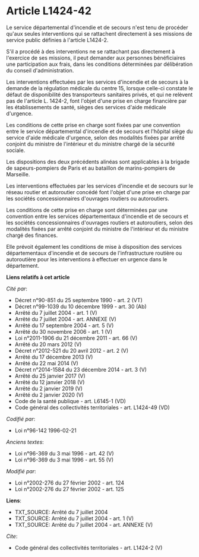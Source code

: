 # Article L1424-42

Le service départemental d'incendie et de secours n'est tenu de procéder qu'aux seules interventions qui se rattachent
directement à ses missions de service public définies à l'article L1424-2.

S'il a procédé à des interventions ne se rattachant pas directement à l'exercice de ses missions, il peut demander aux
personnes bénéficiaires une participation aux frais, dans les conditions déterminées par délibération du conseil
d'administration. 

Les interventions effectuées par les services d'incendie et de secours à la demande de la régulation médicale du centre 15,
lorsque celle-ci constate le défaut de disponibilité des transporteurs sanitaires privés, et qui ne relèvent pas de l'article
L. 1424-2, font l'objet d'une prise en charge financière par les établissements de santé, sièges des services d'aide médicale
d'urgence. 

Les conditions de cette prise en charge sont fixées par une convention entre le service départemental d'incendie et de
secours et l'hôpital siège du service d'aide médicale d'urgence, selon des modalités fixées par arrêté conjoint du ministre
de l'intérieur et du ministre chargé de la sécurité sociale. 

Les dispositions des deux précédents alinéas sont applicables à la brigade de sapeurs-pompiers de Paris et au bataillon de
marins-pompiers de Marseille. 

Les interventions effectuées par les services d'incendie et de secours sur le réseau routier et autoroutier concédé font
l'objet d'une prise en charge par les sociétés concessionnaires d'ouvrages routiers ou autoroutiers. 

Les conditions de cette prise en charge sont déterminées par une convention entre les services départementaux d'incendie et
de secours et les sociétés concessionnaires d'ouvrages routiers et autoroutiers, selon des modalités fixées par arrêté
conjoint du ministre de l'intérieur et du ministre chargé des finances. 

Elle prévoit également les conditions de mise à disposition des services départementaux d'incendie et de secours de
l'infrastructure routière ou autoroutière pour les interventions à effectuer en urgence dans le département.

**Liens relatifs à cet article**

_Cité par_:

  - Décret n°90-851 du 25 septembre 1990 - art. 2 (VT)
  - Décret n°99-1039 du 10 décembre 1999 - art. 30 (Ab)
  - Arrêté du 7 juillet 2004 - art. 1 (V)
  - Arrêté du 7 juillet 2004 - art. ANNEXE (V)
  - Arrêté du 17 septembre 2004 - art. 5 (V)
  - Arrêté du 30 novembre 2006 - art. 1 (V)
  - Loi n°2011-1906 du 21 décembre 2011 - art. 66 (V)
  - Arrêté du 20 mars 2012 (V)
  - Décret n°2012-521 du 20 avril 2012 - art. 2 (V)
  - Arrêté du 17 décembre 2013 (V)
  - Arrêté du 22 mai 2014 (V)
  - Décret n°2014-1584 du 23 décembre 2014 - art. 3 (V)
  - Arrêté du 25 janvier 2017 (V)
  - Arrêté du 12 janvier 2018 (V)
  - Arrêté du 2 janvier 2019 (V)
  - Arrêté du 2 janvier 2020 (V)
  - Code de la santé publique - art. L6145-1 (VD)
  - Code général des collectivités territoriales - art. L1424-49 (VD)

_Codifié par_:

  - Loi n°96-142 1996-02-21

_Anciens textes_:

  - Loi n°96-369 du 3 mai 1996 - art. 42 (V)
  - Loi n°96-369 du 3 mai 1996 - art. 55 (V)

_Modifié par_:

  - Loi n°2002-276 du 27 février 2002 - art. 124
  - Loi n°2002-276 du 27 février 2002 - art. 125

**Liens**:

  - TXT_SOURCE: Arrêté du 7 juillet 2004
  - TXT_SOURCE: Arrêté du 7 juillet 2004 - art. 1 (V)
  - TXT_SOURCE: Arrêté du 7 juillet 2004 - art. ANNEXE (V)

_Cite_:

  - Code général des collectivités territoriales - art. L1424-2 (V)
